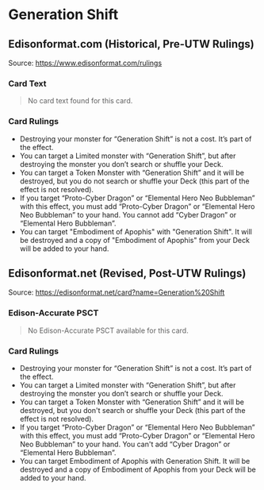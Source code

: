 # Generation Shift

## Edisonformat.com (Historical, Pre-UTW Rulings)

Source: https://www.edisonformat.com/rulings

### Card Text

> No card text found for this card.

### Card Rulings

*   Destroying your monster for “Generation Shift” is not a cost. It’s part of the effect.
*   You can target a Limited monster with “Generation Shift”, but after destroying the monster you don’t search or shuffle your Deck.
*   You can target a Token Monster with “Generation Shift” and it will be destroyed, but you do not search or shuffle your Deck (this part of the effect is not resolved).
*   If you target “Proto-Cyber Dragon” or “Elemental Hero Neo Bubbleman” with this effect, you must add “Proto-Cyber Dragon” or “Elemental Hero Neo Bubbleman” to your hand. You cannot add “Cyber Dragon” or “Elemental Hero Bubbleman”.
*   You can target "Embodiment of Apophis" with "Generation Shift". It will be destroyed and a copy of "Embodiment of Apophis" from your Deck will be added to your hand.

## Edisonformat.net (Revised, Post-UTW Rulings)

Source: https://edisonformat.net/card?name=Generation%20Shift

### Edison-Accurate PSCT

> No Edison-Accurate PSCT available for this card.

### Card Rulings

*   Destroying your monster for “Generation Shift” is not a cost. It’s part of the effect.
*   You can target a Limited monster with “Generation Shift”, but after destroying the monster you don’t search or shuffle your Deck.
*   You can target a Token Monster with “Generation Shift” and it will be destroyed, but you don't search or shuffle your Deck (this part of the effect is not resolved).
*   If you target “Proto-Cyber Dragon” or “Elemental Hero Neo Bubbleman” with this effect, you must add “Proto-Cyber Dragon” or “Elemental Hero Neo Bubbleman” to your hand. You can't add “Cyber Dragon” or “Elemental Hero Bubbleman”.
*   You can target Embodiment of Apophis with Generation Shift. It will be destroyed and a copy of Embodiment of Apophis from your Deck will be added to your hand.
            